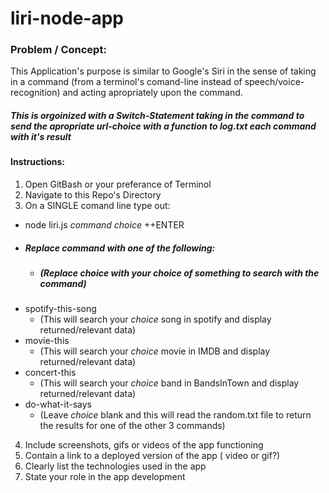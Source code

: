 # liri-node-app

### Problem / Concept:
This Application's purpose is similar to Google's Siri in the sense of taking in a command (from a terminol's comand-line instead of speech/voice-recognition) and acting apropriately upon the command.

##### _This is orgoinized with a Switch-Statement taking in the command to send the apropriate url-choice with a function to log.txt each command with it's result_

#### Instructions:
1) Open GitBash or your preferance of Terminol
2) Navigate to this Repo's Directory
3) On a SINGLE comand line type out: 
* node liri.js _command_ _choice_ ++ENTER
* ##### Replace _command_ with one of the following:
    * ##### (Replace _choice_ with your choice of something to search with the command)
* spotify-this-song
    * (This will search your _choice_ song in spotify and display returned/relevant data)
* movie-this
    * (This will search your _choice_ movie in IMDB and display returned/relevant data)
* concert-this
    * (This will search your _choice_ band in BandsInTown and display returned/relevant data)
* do-what-it-says
    * (Leave _choice_ blank and this will read the random.txt file to return the results for one of the other 3 commands)





4) Include screenshots, gifs or videos of the app functioning
5) Contain a link to a deployed version of the app ( video or gif?)
6) Clearly list the technologies used in the app
7) State your role in the app development
